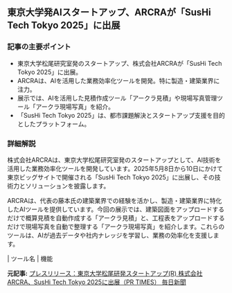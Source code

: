 ## 東京大学発AIスタートアップ、ARCRAが「SusHi Tech Tokyo 2025」に出展

### 記事の主要ポイント

* 東京大学松尾研究室発のスタートアップ、株式会社ARCRAが「SusHi Tech Tokyo 2025」に出展。
* ARCRAは、AIを活用した業務効率化ツールを開発。特に製造・建築業界に注力。
* 展示では、AIを活用した見積作成ツール「アークラ見積」や現場写真管理ツール「アークラ現場写真」を紹介。
* 「SusHi Tech Tokyo 2025」は、都市課題解決とスタートアップ支援を目的としたプラットフォーム。

### 詳細解説

株式会社ARCRAは、東京大学松尾研究室発のスタートアップとして、AI技術を活用した業務効率化ツールを開発しています。2025年5月8日から10日にかけて東京ビッグサイトで開催される「SusHi Tech Tokyo 2025」に出展し、その技術力とソリューションを披露します。

ARCRAは、代表の藤本氏の建築業界での経験を活かし、製造・建築業界に特化したAIツールを提供しています。今回の展示では、建築図面をアップロードするだけで概算見積を自動作成する「アークラ見積」と、工程表をアップロードするだけで現場写真を自動で整理する「アークラ現場写真」を紹介します。これらのツールは、AIが過去データや社内ナレッジを学習し、業務の効率化を支援します。

| ツール名 | 機能 

**元記事:** [プレスリリース：東京大学松尾研発スタートアップ(R) 株式会社ARCRA、SusHi Tech Tokyo 2025に出展（PR TIMES） 毎日新聞](https://mainichi.jp/articles/20250501/pr2/00m/020/514000c)
